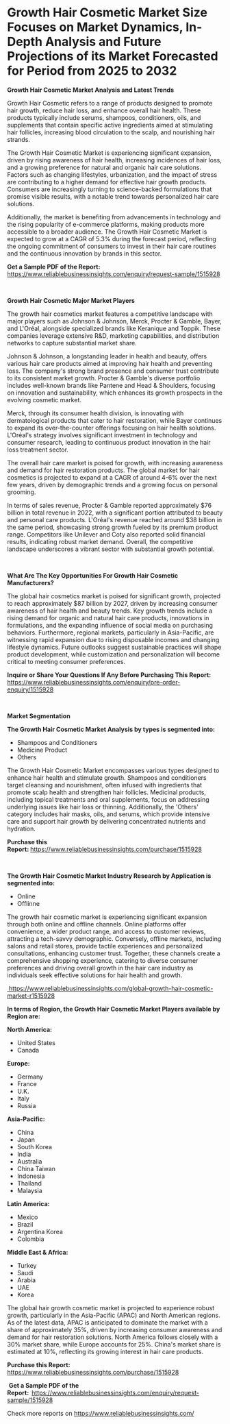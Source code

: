 <p><h1>Growth Hair Cosmetic Market Size Focuses on Market Dynamics, In-Depth Analysis and Future Projections of its Market Forecasted for Period from 2025 to 2032</h1></p><p><strong>Growth Hair Cosmetic Market Analysis and Latest Trends</strong></p>
<p><p>Growth Hair Cosmetic refers to a range of products designed to promote hair growth, reduce hair loss, and enhance overall hair health. These products typically include serums, shampoos, conditioners, oils, and supplements that contain specific active ingredients aimed at stimulating hair follicles, increasing blood circulation to the scalp, and nourishing hair strands.</p><p>The Growth Hair Cosmetic Market is experiencing significant expansion, driven by rising awareness of hair health, increasing incidences of hair loss, and a growing preference for natural and organic hair care solutions. Factors such as changing lifestyles, urbanization, and the impact of stress are contributing to a higher demand for effective hair growth products. Consumers are increasingly turning to science-backed formulations that promise visible results, with a notable trend towards personalized hair care solutions.</p><p>Additionally, the market is benefiting from advancements in technology and the rising popularity of e-commerce platforms, making products more accessible to a broader audience. The Growth Hair Cosmetic Market is expected to grow at a CAGR of 5.3% during the forecast period, reflecting the ongoing commitment of consumers to invest in their hair care routines and the continuous innovation by brands in this sector.</p></p>
<p><strong>Get a Sample PDF of the Report:&nbsp;</strong> <a href="https://www.reliablebusinessinsights.com/enquiry/request-sample/1515928?utm_campaign=100&utm_medium=2&utm_source=Github&utm_content=ia&utm_term=18012025&utm_id=growth-hair-cosmetic">https://www.reliablebusinessinsights.com/enquiry/request-sample/1515928</a></p>
<p>&nbsp;</p>
<p><strong>Growth Hair Cosmetic Major Market Players</strong></p>
<p><p>The growth hair cosmetics market features a competitive landscape with major players such as Johnson & Johnson, Merck, Procter & Gamble, Bayer, and L'Oréal, alongside specialized brands like Keranique and Toppik. These companies leverage extensive R&D, marketing capabilities, and distribution networks to capture substantial market share.</p><p>Johnson & Johnson, a longstanding leader in health and beauty, offers various hair care products aimed at improving hair health and preventing loss. The company's strong brand presence and consumer trust contribute to its consistent market growth. Procter & Gamble's diverse portfolio includes well-known brands like Pantene and Head & Shoulders, focusing on innovation and sustainability, which enhances its growth prospects in the evolving cosmetic market.</p><p>Merck, through its consumer health division, is innovating with dermatological products that cater to hair restoration, while Bayer continues to expand its over-the-counter offerings focusing on hair health solutions. L'Oréal's strategy involves significant investment in technology and consumer research, leading to continuous product innovation in the hair loss treatment sector.</p><p>The overall hair care market is poised for growth, with increasing awareness and demand for hair restoration products. The global market for hair cosmetics is projected to expand at a CAGR of around 4-6% over the next few years, driven by demographic trends and a growing focus on personal grooming.</p><p>In terms of sales revenue, Procter & Gamble reported approximately $76 billion in total revenue in 2022, with a significant portion attributed to beauty and personal care products. L'Oréal's revenue reached around $38 billion in the same period, showcasing strong growth fueled by its premium product range. Competitors like Unilever and Coty also reported solid financial results, indicating robust market demand. Overall, the competitive landscape underscores a vibrant sector with substantial growth potential.</p></p>
<p>&nbsp;</p>
<p><strong>What Are The Key Opportunities For Growth Hair Cosmetic Manufacturers?</strong></p>
<p><p>The global hair cosmetics market is poised for significant growth, projected to reach approximately $87 billion by 2027, driven by increasing consumer awareness of hair health and beauty trends. Key growth trends include a rising demand for organic and natural hair care products, innovations in formulations, and the expanding influence of social media on purchasing behaviors. Furthermore, regional markets, particularly in Asia-Pacific, are witnessing rapid expansion due to rising disposable incomes and changing lifestyle dynamics. Future outlooks suggest sustainable practices will shape product development, while customization and personalization will become critical to meeting consumer preferences.</p></p>
<p><strong>Inquire or Share Your Questions If Any Before Purchasing This Report:</strong> <a href="https://www.reliablebusinessinsights.com/enquiry/pre-order-enquiry/1515928?utm_campaign=100&utm_medium=2&utm_source=Github&utm_content=ia&utm_term=18012025&utm_id=growth-hair-cosmetic">https://www.reliablebusinessinsights.com/enquiry/pre-order-enquiry/1515928</a></p>
<p>&nbsp;</p>
<p><strong>Market Segmentation</strong></p>
<p><strong>The Growth Hair Cosmetic Market Analysis by types is segmented into:</strong></p>
<p><ul><li>Shampoos and Conditioners</li><li>Medicine Product</li><li>Others</li></ul></p>
<p><p>The Growth Hair Cosmetic Market encompasses various types designed to enhance hair health and stimulate growth. Shampoos and conditioners target cleansing and nourishment, often infused with ingredients that promote scalp health and strengthen hair follicles. Medicinal products, including topical treatments and oral supplements, focus on addressing underlying issues like hair loss or thinning. Additionally, the 'Others' category includes hair masks, oils, and serums, which provide intensive care and support hair growth by delivering concentrated nutrients and hydration.</p></p>
<p><strong>Purchase this Report:&nbsp;</strong><a href="https://www.reliablebusinessinsights.com/purchase/1515928?utm_campaign=100&utm_medium=2&utm_source=Github&utm_content=ia&utm_term=18012025&utm_id=growth-hair-cosmetic">https://www.reliablebusinessinsights.com/purchase/1515928</a></p>
<p>&nbsp;</p>
<p><strong>The Growth Hair Cosmetic Market Industry Research by Application is segmented into:</strong></p>
<p><ul><li>Online</li><li>Offlinne</li></ul></p>
<p><p>The growth hair cosmetic market is experiencing significant expansion through both online and offline channels. Online platforms offer convenience, a wider product range, and access to customer reviews, attracting a tech-savvy demographic. Conversely, offline markets, including salons and retail stores, provide tactile experiences and personalized consultations, enhancing customer trust. Together, these channels create a comprehensive shopping experience, catering to diverse consumer preferences and driving overall growth in the hair care industry as individuals seek effective solutions for hair health and growth.</p></p>
<p><a href="https://www.reliablebusinessinsights.com/global-growth-hair-cosmetic-market-r1515928?utm_campaign=100&utm_medium=2&utm_source=Github&utm_content=ia&utm_term=18012025&utm_id=growth-hair-cosmetic">&nbsp;https://www.reliablebusinessinsights.com/global-growth-hair-cosmetic-market-r1515928</a></p>
<p><strong>In terms of Region, the Growth Hair Cosmetic Market Players available by Region are:</strong></p>
<p>
    <p> <strong> North America: </strong>
        <ul>
            <li>United States</li>
            <li>Canada</li>
        </ul>
        </p> 
    <p> <strong> Europe: </strong>
        <ul>
            <li>Germany</li>
            <li>France</li>
            <li>U.K.</li>
            <li>Italy</li>
            <li>Russia</li>
        </ul>
        </p> 
    <p> <strong> Asia-Pacific: </strong>
        <ul>
            <li>China</li>
            <li>Japan</li>
            <li>South Korea</li>
            <li>India</li>
            <li>Australia</li>
            <li>China Taiwan</li>
            <li>Indonesia</li>
            <li>Thailand</li>
            <li>Malaysia</li>
        </ul>
        </p> 
    <p> <strong> Latin America: </strong>
        <ul>
            <li>Mexico</li>
            <li>Brazil</li>
            <li>Argentina Korea</li>
            <li>Colombia</li>
        </ul>
        </p> 
    <p> <strong> Middle East & Africa: </strong>
        <ul>
            <li>Turkey</li>
            <li>Saudi</li>
            <li>Arabia</li>
            <li>UAE</li>
            <li>Korea</li>
        </ul>
    </p>
    </p>
<p><p>The global hair growth cosmetic market is projected to experience robust growth, particularly in the Asia-Pacific (APAC) and North American regions. As of the latest data, APAC is anticipated to dominate the market with a share of approximately 35%, driven by increasing consumer awareness and demand for hair restoration solutions. North America follows closely with a 30% market share, while Europe accounts for 25%. China's market share is estimated at 10%, reflecting its growing interest in hair care products.</p></p>
<p><strong>Purchase this Report: </strong><a href="https://www.reliablebusinessinsights.com/purchase/1515928?utm_campaign=100&utm_medium=2&utm_source=Github&utm_content=ia&utm_term=18012025&utm_id=growth-hair-cosmetic">https://www.reliablebusinessinsights.com/purchase/1515928</a></p>
<p>&nbsp;<strong>Get a Sample PDF of the Report:&nbsp;&nbsp;</strong><a href="https://www.reliablebusinessinsights.com/enquiry/request-sample/1515928?utm_campaign=100&utm_medium=2&utm_source=Github&utm_content=ia&utm_term=18012025&utm_id=growth-hair-cosmetic">https://www.reliablebusinessinsights.com/enquiry/request-sample/1515928</a></p>
<p><strong></strong></p>
<p>Check more reports on <a href="https://www.reliablebusinessinsights.com/?utm_campaign=100&utm_medium=2&utm_source=Github&utm_content=ia&utm_term=18012025&utm_id=growth-hair-cosmetic">https://www.reliablebusinessinsights.com/</a></p>